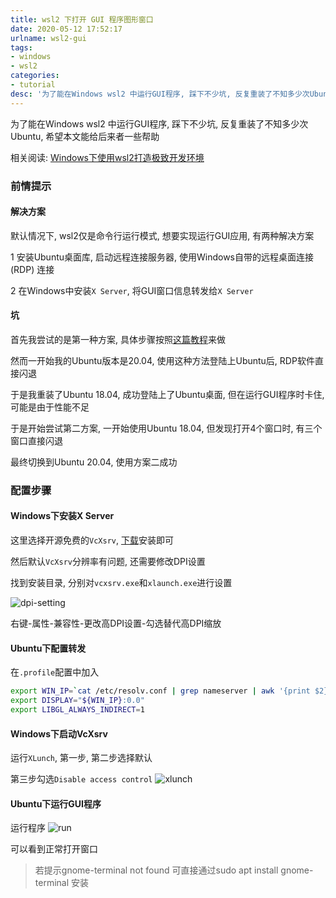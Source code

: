 ```yaml
---
title: wsl2 下打开 GUI 程序图形窗口
date: 2020-05-12 17:52:17
urlname: wsl2-gui
tags:
- windows
- wsl2
categories:
- tutorial
desc: '为了能在Windows wsl2 中运行GUI程序, 踩下不少坑, 反复重装了不知多少次Ubuntu, 希望本文能给后来者一些帮助'
---
```


为了能在Windows wsl2 中运行GUI程序, 踩下不少坑, 反复重装了不知多少次Ubuntu, 希望本文能给后来者一些帮助

<!--more-->

相关阅读: [Windows下使用wsl2打造极致开发环境](https://blog.xhyh.best/tutorial/windows-wsl2-env/)

### 前情提示

#### 解决方案

默认情况下, wsl2仅是命令行运行模式, 想要实现运行GUI应用, 有两种解决方案

1 安装Ubuntu桌面库, 启动远程连接服务器, 使用Windows自带的远程桌面连接(RDP) 连接

2 在Windows中安装`X Server`, 将GUI窗口信息转发给`X Server`

#### 坑

首先我尝试的是第一种方案, 具体步骤按照[这篇教程](https://dev.to/darksmile92/linux-on-windows-wsl-with-desktop-environment-via-rdp-522g)来做

然而一开始我的Ubuntu版本是20.04, 使用这种方法登陆上Ubuntu后, RDP软件直接闪退

于是我重装了Ubuntu 18.04, 成功登陆上了Ubuntu桌面, 但在运行GUI程序时卡住, 可能是由于性能不足

于是开始尝试第二方案, 一开始使用Ubuntu 18.04, 但发现打开4个窗口时, 有三个窗口直接闪退

最终切换到Ubuntu 20.04, 使用方案二成功

### 配置步骤

#### Windows下安装X Server

这里选择开源免费的`VcXsrv`, [下载](https://sourceforge.net/projects/vcxsrv/)安装即可

然后默认`VcXsrv`分辨率有问题, 还需要修改DPI设置

找到安装目录, 分别对`vcxsrv.exe`和`xlaunch.exe`进行设置

![dpi-setting](https://pic.rmb.bdstatic.com/25cdd33c6618a26e5d3beb595d5b552c.png)

右键-属性-兼容性-更改高DPI设置-勾选替代高DPI缩放

#### Ubuntu下配置转发

在`.profile`配置中加入

``` bash
export WIN_IP=`cat /etc/resolv.conf | grep nameserver | awk '{print $2}'`
export DISPLAY="${WIN_IP}:0.0"
export LIBGL_ALWAYS_INDIRECT=1
```

#### Windows下启动VcXsrv

运行`XLunch`, 第一步, 第二步选择默认

第三步勾选`Disable access control`
![xlunch](https://pic.rmb.bdstatic.com/d9dff7c568de947945fce26502d9273a.png)

#### Ubuntu下运行GUI程序

运行程序
![run](https://pic.rmb.bdstatic.com/c7d06755de0801d83beb39bbabcf9cc4.png)

可以看到正常打开窗口

> 若提示gnome-terminal not found 可直接通过sudo apt install gnome-terminal 安装
